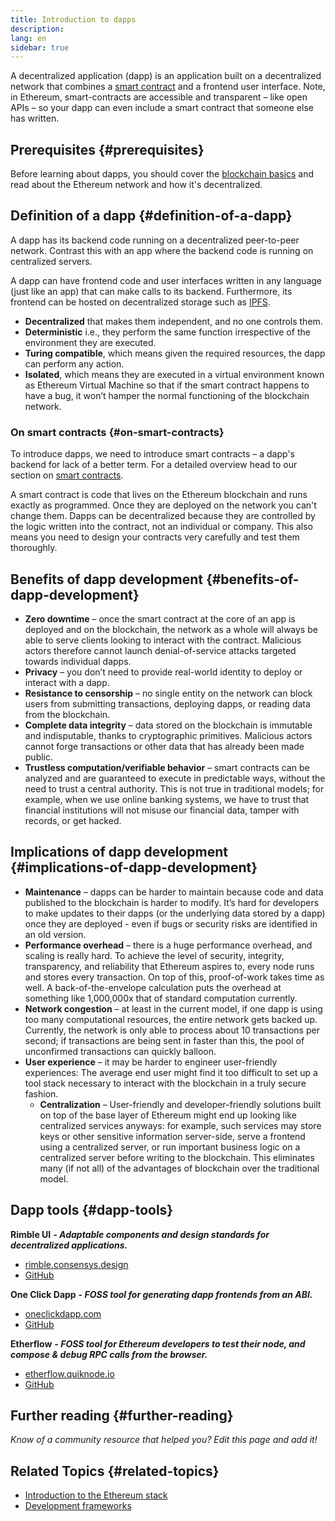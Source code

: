 ```yaml
---
title: Introduction to dapps
description:
lang: en
sidebar: true
---
```


A decentralized application (dapp) is an application built on a decentralized network that combines a [smart contract](/en/developers/docs/smart-contracts/) and a frontend user interface. Note, in Ethereum, smart-contracts are accessible and transparent – like open APIs – so your dapp can even include a smart contract that someone else has written.

## Prerequisites {#prerequisites}

Before learning about dapps, you should cover the [blockchain basics](/developers/docs/intro-to-ethereum/) and read about the Ethereum network and how it's decentralized.

## Definition of a dapp {#definition-of-a-dapp}

A dapp has its backend code running on a decentralized peer-to-peer network. Contrast this with an app where the backend code is running on centralized servers.

A dapp can have frontend code and user interfaces written in any language (just like an app) that can make calls to its backend. Furthermore, its frontend can be hosted on decentralized storage such as [IPFS](https://ipfs.io/).

- **Decentralized** that makes them independent, and no one controls them.
- **Deterministic** i.e., they perform the same function irrespective of the environment they are executed.
- **Turing compatible**, which means given the required resources, the dapp can perform any action.
- **Isolated**, which means they are executed in a virtual environment known as Ethereum Virtual Machine so that if the smart contract happens to have a bug, it won’t hamper the normal functioning of the blockchain network.

### On smart contracts {#on-smart-contracts}

To introduce dapps, we need to introduce smart contracts – a dapp's backend for lack of a better term. For a detailed overview head to our section on [smart contracts](/en/developers/docs/smart-contracts/).

A smart contract is code that lives on the Ethereum blockchain and runs exactly as programmed. Once they are deployed on the network you can't change them. Dapps can be decentralized because they are controlled by the logic written into the contract, not an individual or company. This also means you need to design your contracts very carefully and test them thoroughly.

<!--Benefits and implications provided by Brian Gu)-->

## Benefits of dapp development {#benefits-of-dapp-development}

- **Zero downtime** – once the smart contract at the core of an app is deployed and on the blockchain, the network as a whole will always be able to serve clients looking to interact with the contract. Malicious actors therefore cannot launch denial-of-service attacks targeted towards individual dapps.
- **Privacy** – you don’t need to provide real-world identity to deploy or interact with a dapp.
- **Resistance to censorship** – no single entity on the network can block users from submitting transactions, deploying dapps, or reading data from the blockchain.
- **Complete data integrity** – data stored on the blockchain is immutable and indisputable, thanks to cryptographic primitives. Malicious actors cannot forge transactions or other data that has already been made public.
- **Trustless computation/verifiable behavior** – smart contracts can be analyzed and are guaranteed to execute in predictable ways, without the need to trust a central authority. This is not true in traditional models; for example, when we use online banking systems, we have to trust that financial institutions will not misuse our financial data, tamper with records, or get hacked.

## Implications of dapp development {#implications-of-dapp-development}

<!-- - Transparency – transactions that trigger dapp functionality are public
- Open source
- Cost of storage – contracts are often only small percentages of the dapp. They are stored on-chain and this storage needs to be paid for, so it can be expensive.
 -->

- **Maintenance** – dapps can be harder to maintain because code and data published to the blockchain is harder to modify. It’s hard for developers to make updates to their dapps (or the underlying data stored by a dapp) once they are deployed - even if bugs or security risks are identified in an old version.
- **Performance overhead** – there is a huge performance overhead, and scaling is really hard. To achieve the level of security, integrity, transparency, and reliability that Ethereum aspires to, every node runs and stores every transaction. On top of this, proof-of-work takes time as well. A back-of-the-envelope calculation puts the overhead at something like 1,000,000x that of standard computation currently.
- **Network congestion** – at least in the current model, if one dapp is using too many computational resources, the entire network gets backed up. Currently, the network is only able to process about 10 transactions per second; if transactions are being sent in faster than this, the pool of unconfirmed transactions can quickly balloon.
- **User experience** – it may be harder to engineer user-friendly experiences: The average end user might find it too difficult to set up a tool stack necessary to interact with the blockchain in a truly secure fashion.
  - **Centralization** – User-friendly and developer-friendly solutions built on top of the base layer of Ethereum might end up looking like centralized services anyways: for example, such services may store keys or other sensitive information server-side, serve a frontend using a centralized server, or run important business logic on a centralized server before writing to the blockchain. This eliminates many (if not all) of the advantages of blockchain over the traditional model.

<!-- ## Types of dapp

- Involving money
- Involving money and something else
- Other, including decentralized autonomous organizations

---

The application has to be open-source, operate autonomously, and can not be controlled by any one entity.
All data and record must be cryptographically stored in a public, decentralized blockchain.
The app must use a cryptographic token, also referred to as an App Coin, to access the application.
Tokens must be generated in order to prove the value nodes that contribute to the application.

---
 -->

## Dapp tools {#dapp-tools}

**Rimble UI** **_- Adaptable components and design standards for decentralized applications._**

- [rimble.consensys.design](https://rimble.consensys.design)
- [GitHub](https://github.com/ConsenSys/rimble-ui)

**One Click Dapp** **_- FOSS tool for generating dapp frontends from an ABI._**

- [oneclickdapp.com](https://oneclickdapp.com)
- [GitHub](https://github.com/One-Click-Dapp/one-click-dApp)

**Etherflow** **_- FOSS tool for Ethereum developers to test their node, and compose & debug RPC calls from the browser._**

- [etherflow.quiknode.io](https://etherflow.quiknode.io/)
- [GitHub](https://github.com/abunsen/etherflow)

## Further reading {#further-reading}

_Know of a community resource that helped you? Edit this page and add it!_

## Related Topics {#related-topics}

- [Introduction to the Ethereum stack](/en/developers/docs/ethereum-stack/)
- [Development frameworks](/en/developers/docs/frameworks/)
